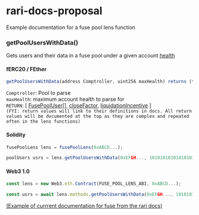 # rari-docs-proposal
Example documentation for a fuse pool lens function

### getPoolUsersWithData()
Gets users and their data in a fuse pool under a given account [health](docs.rari.capital/fuse#FusePoolUser) 
#### fERC20 / FEther
```js
getPoolUsersWithData(address Comptroller, uint256 maxHealth) returns (tuple[], uint256, uint256)
```
`Comptroller`: Pool to parse <br />
`maxHealth`: maximum account health to parse for <br />
`RETURN`: [ [FusePoolUser[]](docs.rari.capital/fuse#FusePoolUser), [closeFactor](docs.rari.capital/fuse#FusePoolUser), [liquidationIncentive](docs.rari.capital/fuse#FusePoolUser) ] <br />
`(FYI: return values will link to their definitions in docs. All return values will be documented at the top as they are complex and repeated often in the lens functions)`

#### Solidity
```js
fusePoolLens lens = fusePoolLens(0xABCD...);

poolUsers usrs = lens.getPoolUsersWithData(0xEFGH..., 101010101010101010);
```
#### Web3 1.0
```js	
const lens = new Web3.eth.Contract(FUSE_POOL_LENS_ABI, 0xABCD...);

const usrs = await lens.methods.getPoolUsersWithData(0xEFGH..., 101010101010101010);
```
[(Example of currrent documentation for fuse from the rari docs)](Screen%20Shot%202021-06-17%20at%205.43.53%20PM.png)
